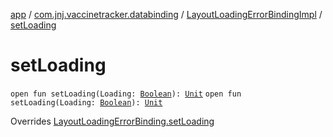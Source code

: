 [app](../../index.md) / [com.jnj.vaccinetracker.databinding](../index.md) / [LayoutLoadingErrorBindingImpl](index.md) / [setLoading](./set-loading.md)

# setLoading

`open fun setLoading(Loading: `[`Boolean`](https://kotlinlang.org/api/latest/jvm/stdlib/kotlin/-boolean/index.html)`): `[`Unit`](https://kotlinlang.org/api/latest/jvm/stdlib/kotlin/-unit/index.html)
`open fun setLoading(Loading: `[`Boolean`](https://kotlinlang.org/api/latest/jvm/stdlib/kotlin/-boolean/index.html)`): `[`Unit`](https://kotlinlang.org/api/latest/jvm/stdlib/kotlin/-unit/index.html)

Overrides [LayoutLoadingErrorBinding.setLoading](../-layout-loading-error-binding/set-loading.md)

